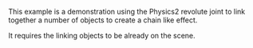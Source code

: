 This example is a demonstration using the Physics2 revolute joint to link together a number of objects to create a chain like effect.

It requires the linking objects to be already on the scene.
